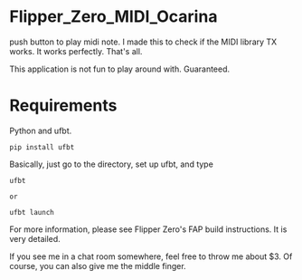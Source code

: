 # Flipper_Zero_MIDI_Ocarina
push button to play midi note.
I made this to check if the MIDI library TX works.
It works perfectly. That's all.

This application is not fun to play around with. 
Guaranteed.

# Requirements

Python and ufbt.

```
pip install ufbt
```

Basically, just go to the directory, set up ufbt, and type 

```
ufbt

or

ufbt launch

```

For more information, please see Flipper Zero's FAP build instructions.
It is very detailed.

If you see me in a chat room somewhere, feel free to throw me about $3.
Of course, you can also give me the middle finger.

